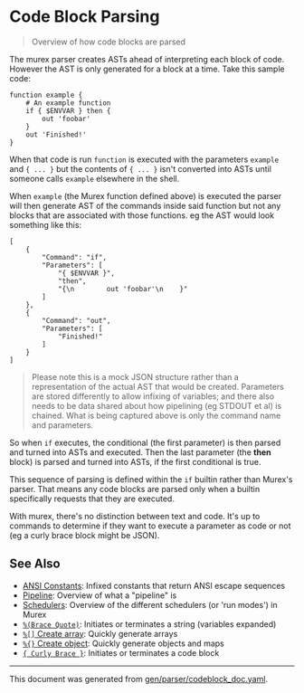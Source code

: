 # Code Block Parsing

> Overview of how code blocks are parsed

The murex parser creates ASTs ahead of interpreting each block of code. However
the AST is only generated for a block at a time. Take this sample code:

```
function example {
    # An example function
    if { $ENVVAR } then {
        out 'foobar'
    }
    out 'Finished!'
}
```

When that code is run `function` is executed with the parameters `example` and
`{ ... }` but the contents of `{ ... }` isn't converted into ASTs until someone
calls `example` elsewhere in the shell.

When `example` (the Murex function defined above) is executed the parser will
then generate AST of the commands inside said function but not any blocks that
are associated with those functions. eg the AST would look something like this:

```
[
    {
        "Command": "if",
        "Parameters": [
            "{ $ENVVAR }",
            "then",
            "{\n        out 'foobar'\n    }"
        ]
    },
    {
        "Command": "out",
        "Parameters": [
            "Finished!"
        ]
    }
]
```

> Please note this is a mock JSON structure rather than a representation of the
> actual AST that would be created. Parameters are stored differently to allow
> infixing of variables; and there also needs to be data shared about how
> pipelining (eg STDOUT et al) is chained. What is being captured above is only
> the command name and parameters.

So when `if` executes, the conditional (the first parameter) is then parsed and
turned into ASTs and executed. Then the last parameter (the **then** block) is
parsed and turned into ASTs, if the first conditional is true.

This sequence of parsing is defined within the `if` builtin rather than
Murex's parser. That means any code blocks are parsed only when a builtin
specifically requests that they are executed.

With murex, there's no distinction between text and code. It's up to commands
to determine if they want to execute a parameter as code or not (eg a curly
brace block might be JSON).

## See Also

* [ANSI Constants](../user-guide/ansi.md):
  Infixed constants that return ANSI escape sequences
* [Pipeline](../user-guide/pipeline.md):
  Overview of what a "pipeline" is
* [Schedulers](../user-guide/schedulers.md):
  Overview of the different schedulers (or 'run modes') in Murex
* [`%(Brace Quote)`](../parser/brace-quote.md):
  Initiates or terminates a string (variables expanded)
* [`%[]` Create array](../parser/create-array.md):
  Quickly generate arrays
* [`%{}` Create object](../parser/create-object.md):
  Quickly generate objects and maps
* [`{ Curly Brace }`](../parser/curly-brace.md):
  Initiates or terminates a code block

<hr/>

This document was generated from [gen/parser/codeblock_doc.yaml](https://github.com/lmorg/murex/blob/master/gen/parser/codeblock_doc.yaml).